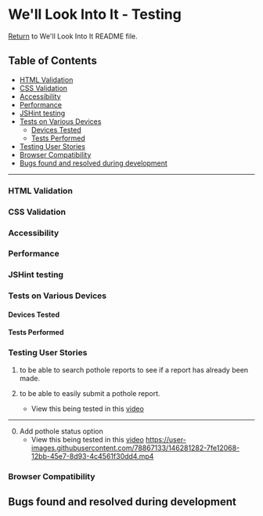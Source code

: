 # We'll Look Into It - Testing

[Return](README.md) to We'll Look Into It README file.

## Table of Contents

- [HTML Validation](#HTML-Validation)
- [CSS Validation](#CSS-Validation)
- [Accessibility](#Accessibility)
- [Performance](#Performance)
- [JSHint testing](#JSHint-testing)
- [Tests on Various Devices](#Tests-on-Various-Devices)
    - [Devices Tested](#Devices-Tested)
    - [Tests Performed](#Tests-Performed)
- [Testing User Stories](#testing-user-stories)
- [Browser Compatibility](#Browser-Compatibility)
- [Bugs found and resolved during development](#bugs-found-and-resolved-during-development)

---


### HTML Validation
### CSS Validation
### Accessibility
### Performance
### JSHint testing
### Tests on Various Devices
#### Devices Tested
#### Tests Performed
### Testing User Stories

1. to be able to search pothole reports to see if a report has already been made.

2. to be able to easily submit a pothole report.
    - View this being tested in this [video](assets/videos/testing_potholes_add.webm)

---

0. Add pothole status option
    - View this being tested in this [video](assets/videos/testing_status_add.webm.mov)
https://user-images.githubusercontent.com/78867133/146281282-7fe12068-12bb-45e7-8d93-4c4561f30dd4.mp4

### Browser Compatibility
## Bugs found and resolved during development


